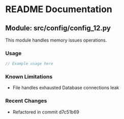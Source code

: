 # README Documentation

## Module: src/config/config_12.py

This module handles memory issues operations.

### Usage

```java
// Example usage here
```

### Known Limitations

- File handles exhausted Database connections leak

### Recent Changes

- Refactored in commit d7c51b69
